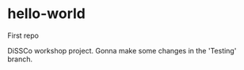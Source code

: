 # hello-world
First repo

DiSSCo workshop project. Gonna make some changes in the 'Testing' branch.
